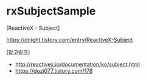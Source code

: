 # rxSubjectSample

[ReactiveX - Subject]

https://dnight.tistory.com/entry/ReactiveX-Subject

[참고링크]
- http://reactivex.io/documentation/ko/subject.html
- https://duzi077.tistory.com/178
